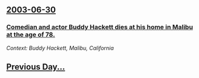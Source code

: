 ## [2003-06-30](/news/2003/06/30/index.md)

### [ Comedian and actor Buddy Hackett dies at his home in Malibu at the age of 78.](/news/2003/06/30/comedian-and-actor-buddy-hackett-dies-at-his-home-in-malibu-at-the-age-of-78.md)
_Context: Buddy Hackett, Malibu, California_

## [Previous Day...](/news/2003/06/29/index.md)

